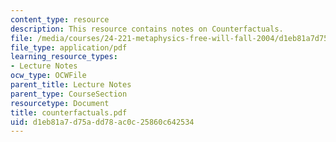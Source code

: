 ```yaml
---
content_type: resource
description: This resource contains notes on Counterfactuals.
file: /media/courses/24-221-metaphysics-free-will-fall-2004/d1eb81a7d75add78ac0c25860c642534_counterfactuals.pdf
file_type: application/pdf
learning_resource_types:
- Lecture Notes
ocw_type: OCWFile
parent_title: Lecture Notes
parent_type: CourseSection
resourcetype: Document
title: counterfactuals.pdf
uid: d1eb81a7-d75a-dd78-ac0c-25860c642534
---
```

